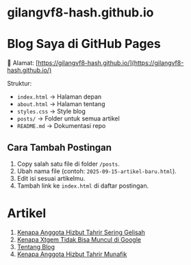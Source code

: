 # gilangvf8-hash.github.io
# Blog Saya di GitHub Pages

📍 Alamat: [https://gilangvf8-hash.github.io/](https://gilangvf8-hash.github.io/)

Struktur:
- `index.html` → Halaman depan
- `about.html` → Halaman tentang
- `styles.css` → Style blog
- `posts/` → Folder untuk semua artikel
- `README.md` → Dokumentasi repo

## Cara Tambah Postingan
1. Copy salah satu file di folder `/posts`.
2. Ubah nama file (contoh: `2025-09-15-artikel-baru.html`).
3. Edit isi sesuai artikelmu.
4. Tambah link ke `index.html` di daftar postingan.

# Artikel
1. [Kenapa Anggota Hizbut Tahrir Sering Gelisah](https://gilangvf8-hash.github.io/post/post1.html)
2. [Kenapa Xtgem Tidak Bisa Muncul di Google](https://gilangvf8-hash.github.io/post/post2.html)
3. [Tentang Blog](https://gilangvf8-hash.github.io/about.html) 
4. [Kenapa Anggota Hizbut Tahrir Munafik](https://gilangvf8-hash.github.io/post/post3.html)
